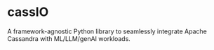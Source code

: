 # cassIO

A framework-agnostic Python library to seamlessly integrate Apache Cassandra with ML/LLM/genAI workloads.